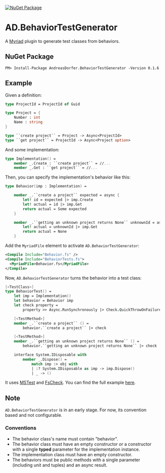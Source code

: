 [![NuGet Package](https://img.shields.io/nuget/v/AndreasDorfer.BehaviorTestGenerator.svg)](https://www.nuget.org/packages/AndreasDorfer.BehaviorTestGenerator/)
# AD.BehaviorTestGenerator
A [Myriad](https://github.com/MoiraeSoftware/myriad) plugin to generate test classes from behaviors.
## NuGet Package
    PM> Install-Package AndreasDorfer.BehaviorTestGenerator -Version 0.1.6
## Example
Given a definition:
```fsharp
type ProjectId = ProjectId of Guid

type Project = {
    Number : int
    Name : string
}

type ``create project`` = Project -> Async<ProjectId>
type ``get project`` = ProjectId -> Async<Project option>
```
And some implementation:
```fsharp
type Implementation() =
    member _.Create : ``create project`` = //...
    member _.Get : ``get project`` = //...
```
Then, you can specify the implementation's behavior like this:
```fsharp
type Behavior(imp : Implementation) =

    member _.``create a project`` expected = async {
        let! id = expected |> imp.Create
        let! actual = id |> imp.Get
        return actual = Some expected
    }

    member _.``getting an unknown project returns None`` unknownId = async {
        let! actual = unknownId |> imp.Get
        return actual = None
    }
```
Add the `MyriadFile` element to activate `AD.BehaviorTestGenerator`:
```xml
<Compile Include="Behavior.fs" />
<Compile Include="BehaviorTests.fs">
  <MyriadFile>Behavior.fs</MyriadFile>
</Compile>
```
Now, `AD.BehaviorTestGenerator` turns the behavior into a test class:
```fsharp
[<TestClass>]
type BehaviorTest() =
    let imp = Implementation()
    let behavior = Behavior imp
    let check property =
        property >> Async.RunSynchronously |> Check.QuickThrowOnFailure

    [<TestMethod>]
    member _.``create a project`` () =
        behavior.``create a project`` |> check

    [<TestMethod>]
    member _.``getting an unknown project returns None`` () =
        behavior.``getting an unknown project returns None`` |> check

    interface System.IDisposable with
        member _.Dispose() =
            match imp :> obj with
            | :? System.IDisposable as imp -> imp.Dispose()
            | _ -> ()
```
It uses [MSTest](https://github.com/microsoft/testfx) and [FsCheck](https://fscheck.github.io/FsCheck/). You can find the full example [here](https://github.com/Andreas-Dorfer/behavior-test-generator/tree/main/Example).
## Note
`AD.BehaviorTestGenerator` is in an early stage. For now, its convention based and not configurable.
### Conventions
- The behavior class's name must contain "behavior".
- The behavior class must have an empty constructor *or* a constructor with a single **typed** parameter for the implementation instance.
- The implementation class must have an empty constructor.
- The behaviors must be public methods with a single parameter (including unit and tuples) and an async result.
